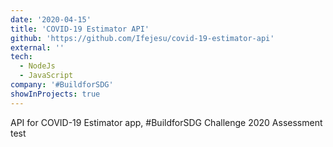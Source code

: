 ```yaml
---
date: '2020-04-15'
title: 'COVID-19 Estimator API'
github: 'https://github.com/Ifejesu/covid-19-estimator-api'
external: ''
tech:
  - NodeJs
  - JavaScript
company: '#BuildforSDG'
showInProjects: true
---
```


API for COVID-19 Estimator app, #BuildforSDG Challenge 2020 Assessment test
